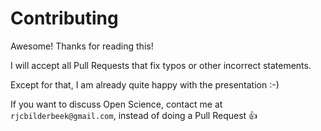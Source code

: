 # Contributing

Awesome! Thanks for reading this!

I will accept all Pull Requests that fix typos or other incorrect statements.

Except for that, I am already quite happy with the presentation :-)

If you want to discuss Open Science, contact me at `rjcbilderbeek@gmail.com`, instead of doing a Pull Request :+1:

